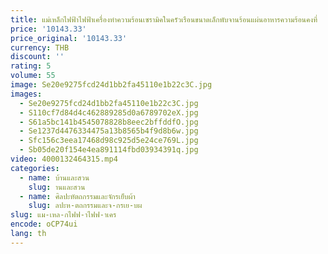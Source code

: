```yaml
---
title: แม่เหล็กไฟฟ้าไฟฟ้าเครื่องทําความร้อนเซรามิคในครัวเรือนขนาดเล็กพับจานร้อนแผ่นอาหารความร้อนคงที่
price: '10143.33'
price_original: '10143.33'
currency: THB
discount: ''
rating: 5
volume: 55
image: Se20e9275fcd24d1bb2fa45110e1b22c3C.jpg
images:
  - Se20e9275fcd24d1bb2fa45110e1b22c3C.jpg
  - S110cf7d84d4c462889285d0a6789702eX.jpg
  - S61a5bc141b4545078828b8eec2bffddfO.jpg
  - Se1237d4476334475a13b8565b4f9d8b6w.jpg
  - Sfc156c3eea17468d98c925d5e24ce769L.jpg
  - Sb05de20f154e4ea891114fbd03934391q.jpg
video: 4000132464315.mp4
categories:
  - name: บ้านและสวน
    slug: านและสวน
  - name: ศิลปะหัตถกรรมและจักรเย็บผ้า
    slug: ลปะห-ตถกรรมและจ-กรเย-บผ
slug: แม-เหล-กไฟฟ-าไฟฟ-าเคร
encode: oCP74ui
lang: th
---
```

  